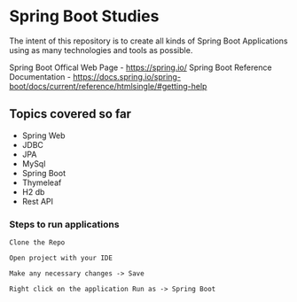 # Spring Boot Studies
The intent of this repository is to create all kinds of Spring Boot Applications using as many technologies and tools as possible.

Spring Boot Offical Web Page - https://spring.io/
Spring Boot Reference Documentation - https://docs.spring.io/spring-boot/docs/current/reference/htmlsingle/#getting-help

## Topics covered so far
* Spring Web
* JDBC
* JPA
* MySql
* Spring Boot
* Thymeleaf
* H2 db
* Rest API

### Steps to run applications
```
Clone the Repo

Open project with your IDE

Make any necessary changes -> Save

Right click on the application Run as -> Spring Boot
```
